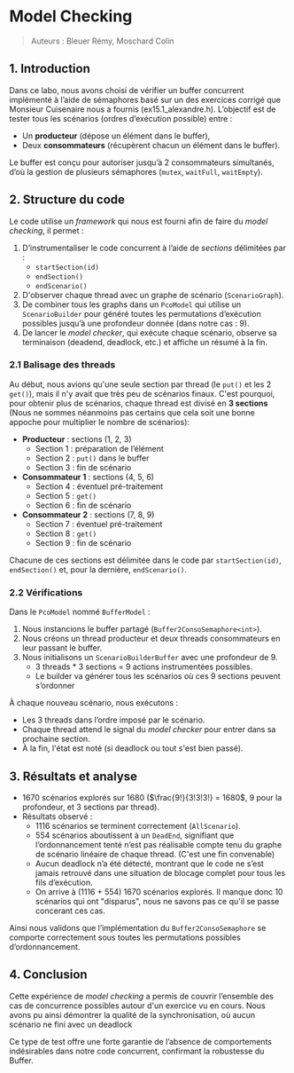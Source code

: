 # Model Checking
> Auteurs : Bleuer Rémy, Moschard Colin

## 1. Introduction

Dans ce labo, nous avons choisi de vérifier un buffer concurrent implémenté à l’aide de sémaphores basé sur un des exercices corrigé que Monsieur Cuisenaire nous a fournis (ex15.1_alexandre.h).
L’objectif est de tester tous les scénarios (ordres d’exécution possible) entre :

- Un **producteur** (dépose un élément dans le buffer),  
- Deux **consommateurs** (récupèrent chacun un élément dans le buffer).

Le buffer est conçu pour autoriser jusqu’à 2 consommateurs simultanés, d’où la gestion de plusieurs sémaphores (`mutex`, `waitFull`, `waitEmpty`).

## 2. Structure du code

Le code utilise un *framework* qui nous est fourni afin de faire du *model checking*, il permet :

1. D’instrumentaliser le code concurrent à l’aide de *sections* délimitées par :
   - `startSection(id)`
   - `endSection()`
   - `endScenario()`
2. D'observer chaque thread avec un graphe de scénario (`ScenarioGraph`).
3. De combiner tous les graphs dans un `PcoModel` qui utilise un `ScenarioBuilder` pour généré toutes les permutations d’exécution possibles jusqu’à une profondeur donnée (dans notre cas : 9).
4. De lancer le *model checker*, qui exécute chaque scénario, observe sa terminaison (deadend, deadlock, etc.) et affiche un résumé à la fin.

### 2.1 Balisage des threads

Au début, nous avions qu'une seule section par thread (le `put()` et les 2 `get()`), mais il n'y avait que très peu de scénarios finaux. C'est pourquoi, pour obtenir plus de scénarios, chaque thread est divisé en **3 sections** (Nous ne sommes néanmoins pas certains que cela soit une bonne
appoche pour multiplier le nombre de scénarios):

- **Producteur** : sections (1, 2, 3)
  - Section 1 : préparation de l’élément
  - Section 2 : `put()` dans le buffer
  - Section 3 : fin de scénario
- **Consommateur 1** : sections (4, 5, 6)
  - Section 4 : éventuel pré-traitement
  - Section 5 : `get()`
  - Section 6 : fin de scénario
- **Consommateur 2** : sections (7, 8, 9)
  - Section 7 : éventuel pré-traitement
  - Section 8 : `get()`
  - Section 9 : fin de scénario

Chacune de ces sections est délimitée dans le code par `startSection(id)`, `endSection()` et, pour la dernière, `endScenario()`.

### 2.2 Vérifications

Dans le `PcoModel` nommé `BufferModel` :

1. Nous instancions le buffer partagé (`Buffer2ConsoSemaphore<int>`).
2. Nous créons un thread producteur et deux threads consommateurs en leur passant le buffer.
3. Nous initialisons un `ScenarioBuilderBuffer` avec une profondeur de 9.
   - 3 threads * 3 sections = 9 actions instrumentées possibles.
   - Le builder va générer tous les scénarios où ces 9 sections peuvent s’ordonner

À chaque nouveau scénario, nous exécutons :

- Les 3 threads dans l’ordre imposé par le scénario.
- Chaque thread attend le signal du *model checker* pour entrer dans sa prochaine section.
- À la fin, l'état est noté (si deadlock ou tout s'est bien passé).

## 3. Résultats et analyse

- 1670 scénarios explorés sur 1680 ($\frac{9!}{3!3!3!} = 1680$, 9 pour la profondeur, et 3 sections par thread).
- Résultats observé :
  - 1116 scénarios se terminent correctement (`AllScenario`). 
  - 554 scénarios aboutissent à un `DeadEnd`, signifiant que l’ordonnancement tenté n’est pas réalisable compte tenu du graphe de scénario linéaire de chaque thread. (C'est une fin convenable)
  - Aucun deadlock n’a été détecté, montrant que le code ne s’est jamais retrouvé dans une situation de blocage complet pour tous les fils d’exécution.
  - On arrive à (1116 + 554) 1670 scénarios explorés. Il manque donc 10 scénarios qui ont "disparus", nous ne savons pas ce qu'il se passe concerant ces cas.

Ainsi nous validons que l’implémentation du `Buffer2ConsoSemaphore` se comporte correctement sous toutes les permutations possibles d’ordonnancement.

## 4. Conclusion

Cette expérience de *model checking* a permis de couvrir l’ensemble des cas de concurrence possibles autour d'un exercice vu en cours. Nous avons pu ainsi démontrer la qualité de la synchronisation, où aucun scénario ne fini avec un deadlock

Ce type de test offre une forte garantie de l’absence de comportements indésirables dans notre code concurrent, confirmant la robustesse du Buffer. 
